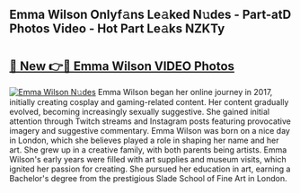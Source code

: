 ## Emma Wilson Onlyf𝚊ns Le𝚊ked N𝚞des - Part-atD Photos Video - Hot Part Le𝚊ks NZKTy

# <h2><a href="http://ab20065.deff.icu/?id=Emma+Wilson">🔗 New 👉🔴 Emma Wilson VIDEO Photos</a></h2>

[![Emma Wilson N𝚞des](https://i.imgur.com/rIISA9y.gif)](http://ab20065.deff.icu/?id=Emma+Wilson)
Emma Wilson began her online journey in 2017, initially creating cosplay and gaming-related content. Her content gradually evolved, becoming increasingly sexually suggestive. She gained initial attention through Twitch streams and Instagram posts featuring provocative imagery and suggestive commentary. Emma Wilson was born on a nice day in London, which she believes played a role in shaping her name and her art. She grew up in a creative family, with both parents being artists. Emma Wilson's early years were filled with art supplies and museum visits, which ignited her passion for creating. She pursued her education in art, earning a Bachelor's degree from the prestigious Slade School of Fine Art in London.
